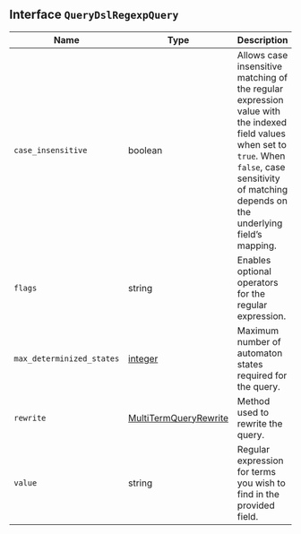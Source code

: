 ## Interface `QueryDslRegexpQuery`

| Name | Type | Description |
| - | - | - |
| `case_insensitive` | boolean | Allows case insensitive matching of the regular expression value with the indexed field values when set to `true`. When `false`, case sensitivity of matching depends on the underlying field’s mapping. |
| `flags` | string | Enables optional operators for the regular expression. |
| `max_determinized_states` | [integer](./integer.md) | Maximum number of automaton states required for the query. |
| `rewrite` | [MultiTermQueryRewrite](./MultiTermQueryRewrite.md) | Method used to rewrite the query. |
| `value` | string | Regular expression for terms you wish to find in the provided field. |
